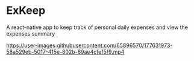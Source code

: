 # ExKeep
A react-native app to keep track of personal daily expenses and view the expenses summary

https://user-images.githubusercontent.com/65896570/177631973-58a529eb-5017-415e-802b-89ae4cfef5f9.mp4

